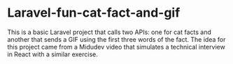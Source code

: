 # Laravel-fun-cat-fact-and-gif
This is a basic Laravel project that calls two APIs: one for cat facts and another that sends a GIF using the first three words of the fact. The idea for this project came from a Midudev video that simulates a technical interview in React with a similar exercise.

